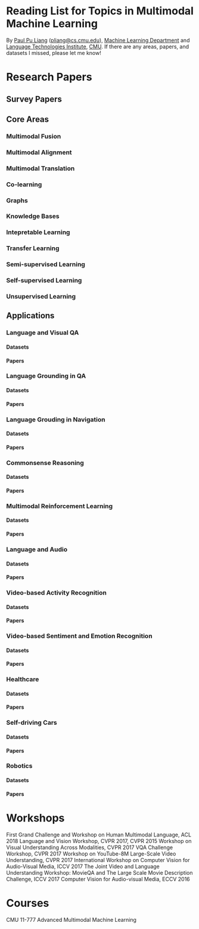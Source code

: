# Reading List for Topics in Multimodal Machine Learning
By [Paul Pu Liang](http://www.cs.cmu.edu/~pliang/) (pliang@cs.cmu.edu), [Machine Learning Department](http://www.ml.cmu.edu/) and [Language Technologies Institute](https://www.lti.cs.cmu.edu/), [CMU](https://www.cmu.edu/). If there are any areas, papers, and datasets I missed, please let me know!

# Research Papers

## Survey Papers

## Core Areas

### Multimodal Fusion

### Multimodal Alignment

### Multimodal Translation

### Co-learning

### Graphs

### Knowledge Bases

### Intepretable Learning

### Transfer Learning

### Semi-supervised Learning

### Self-supervised Learning

### Unsupervised Learning

## Applications

### Language and Visual QA

#### Datasets

#### Papers

### Language Grounding in QA

#### Datasets

#### Papers

### Language Grouding in Navigation

#### Datasets

#### Papers

### Commonsense Reasoning

#### Datasets

#### Papers

### Multimodal Reinforcement Learning

#### Datasets

#### Papers

### Language and Audio

#### Datasets

#### Papers

### Video-based Activity Recognition

#### Datasets

#### Papers

### Video-based Sentiment and Emotion Recognition

#### Datasets

#### Papers

### Healthcare

#### Datasets

#### Papers

### Self-driving Cars

#### Datasets

#### Papers

### Robotics

#### Datasets

#### Papers

# Workshops
First Grand Challenge and Workshop on Human Multimodal Language, ACL 2018
Language and Vision Workshop, CVPR 2017, CVPR 2015
Workshop on Visual Understanding Across Modalities, CVPR 2017
VQA Challenge Workshop, CVPR 2017
Workshop on YouTube-8M Large-Scale Video Understanding, CVPR 2017
International Workshop on Computer Vision for Audio-Visual Media, ICCV 2017
The Joint Video and Language Understanding Workshop: MovieQA and The Large Scale Movie Description Challenge, ICCV 2017
Computer Vision for Audio-visual Media, ECCV 2016

# Courses
CMU 11-777 Advanced Multimodal Machine Learning 

